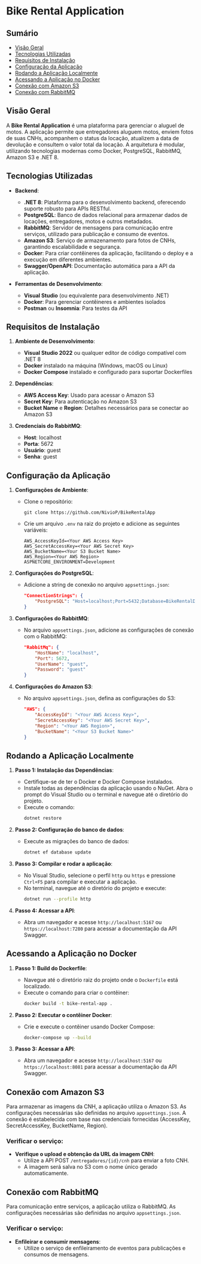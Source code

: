 # Bike Rental Application

## Sumário

- [Visão Geral](#visão-geral)
- [Tecnologias Utilizadas](#tecnologias-utilizadas)
- [Requisitos de Instalação](#requisitos-de-instalação)
- [Configuração da Aplicação](#configuração-da-aplicação)
- [Rodando a Aplicação Localmente](#rodando-a-aplicação-localmente)
- [Acessando a Aplicação no Docker](#acessando-a-aplicação-no-docker)
- [Conexão com Amazon S3](#conexão-com-amazon-s3)
- [Conexão com RabbitMQ](#conexão-com-rabbitmq)


## Visão Geral

A **Bike Rental Application** é uma plataforma para gerenciar o aluguel de motos. A aplicação permite que entregadores aluguem motos, enviem fotos de suas CNHs, acompanhem o status da locação, atualizem a data de devolução e consultem o valor total da locação. A arquitetura é modular, utilizando tecnologias modernas como Docker, PostgreSQL, RabbitMQ, Amazon S3 e .NET 8.

## Tecnologias Utilizadas

- **Backend**:
  - **.NET 8**: Plataforma para o desenvolvimento backend, oferecendo suporte robusto para APIs RESTful.
  - **PostgreSQL**: Banco de dados relacional para armazenar dados de locações, entregadores, motos e outros metadados.
  - **RabbitMQ**: Servidor de mensagens para comunicação entre serviços, utilizado para publicação e consumo de eventos.
  - **Amazon S3**: Serviço de armazenamento para fotos de CNHs, garantindo escalabilidade e segurança.
  - **Docker**: Para criar contêineres da aplicação, facilitando o deploy e a execução em diferentes ambientes.
  - **Swagger/OpenAPI**: Documentação automática para a API da aplicação.

- **Ferramentas de Desenvolvimento**:
  - **Visual Studio** (ou equivalente para desenvolvimento .NET)
  - **Docker**: Para gerenciar contêineres e ambientes isolados
  - **Postman** ou **Insomnia**: Para testes da API

## Requisitos de Instalação

1. **Ambiente de Desenvolvimento**:
   - **Visual Studio 2022** ou qualquer editor de código compatível com .NET 8
   - **Docker** instalado na máquina (Windows, macOS ou Linux)
   - **Docker Compose** instalado e configurado para suportar Dockerfiles

2. **Dependências**:
   - **AWS Access Key**: Usado para acessar o Amazon S3
   - **Secret Key**: Para autenticação no Amazon S3
   - **Bucket Name** e **Region**: Detalhes necessários para se conectar ao Amazon S3

3. **Credenciais do RabbitMQ**:
   - **Host**: localhost
   - **Porta**: 5672
   - **Usuário**: guest
   - **Senha**: guest

## Configuração da Aplicação

1. **Configurações de Ambiente**:
      - Clone o repositório:
        ```
        git clone https://github.com/NivioP/BikeRentalApp
        ```
     
   - Crie um arquivo `.env` na raiz do projeto e adicione as seguintes variáveis:
        ```
        AWS_AccessKeyId=<Your AWS Access Key>
        AWS_SecretAccessKey=<Your AWS Secret Key>
        AWS_BucketName=<Your S3 Bucket Name>
        AWS_Region=<Your AWS Region>
        ASPNETCORE_ENVIRONMENT=Development
        ```

2. **Configurações do PostgreSQL**:
   - Adicione a string de conexão no arquivo `appsettings.json`:
     ```json
     "ConnectionStrings": {
         "PostgreSQL": "Host=localhost;Port=5432;Database=BikeRentalDB;Username=postgres;Password=yourpassword"
     }
     ```

3. **Configurações do RabbitMQ**:
   - No arquivo `appsettings.json`, adicione as configurações de conexão com o RabbitMQ:
     ```json
     "RabbitMq": {
         "HostName": "localhost",
         "Port": 5672,
         "UserName": "guest",
         "Password": "guest"
     }
     ```

4. **Configurações do Amazon S3**:
   - No arquivo `appsettings.json`, defina as configurações do S3:
     ```json
     "AWS": {
         "AccessKeyId": "<Your AWS Access Key>",
         "SecretAccessKey": "<Your AWS Secret Key>",
         "Region": "<Your AWS Region>",
         "BucketName": "<Your S3 Bucket Name>"
     }
     ```

## Rodando a Aplicação Localmente

1. **Passo 1: Instalação das Dependências**:
   - Certifique-se de ter o Docker e Docker Compose instalados.
   - Instale todas as dependências da aplicação usando o NuGet. Abra o prompt do Visual Studio ou o terminal e navegue até o diretório do projeto.
   - Execute o comando:
     ```bash
     dotnet restore
     ```

2. **Passo 2: Configuração do banco de dados**:
   - Execute as migrações do banco de dados:
     ```bash
     dotnet ef database update
     ```

3. **Passo 3: Compilar e rodar a aplicação**:
   - No Visual Studio, selecione o perfil `http` ou `https` e pressione `Ctrl+F5` para compilar e executar a aplicação.
   - No terminal, navegue até o diretório do projeto e execute:
     ```bash
     dotnet run --profile http
     ```

4. **Passo 4: Acessar a API**:
   - Abra um navegador e acesse `http://localhost:5167` ou `https://localhost:7280` para acessar a documentação da API Swagger.

## Acessando a Aplicação no Docker

1. **Passo 1: Build do Dockerfile**:
   - Navegue até o diretório raiz do projeto onde o `Dockerfile` está localizado.
   - Execute o comando para criar o contêiner:
     ```bash
     docker build -t bike-rental-app .
     ```

2. **Passo 2: Executar o contêiner Docker**:
   - Crie e execute o contêiner usando Docker Compose:
     ```bash
     docker-compose up --build
     ```

3. **Passo 3: Acessar a API**:
   - Abra um navegador e acesse `http://localhost:5167` ou `https://localhost:8081` para acessar a documentação da API Swagger.

## Conexão com Amazon S3

Para armazenar as imagens da CNH, a aplicação utiliza o Amazon S3. As configurações necessárias são definidas no arquivo `appsettings.json`. A conexão é estabelecida com base nas credenciais fornecidas (AccessKey, SecretAccessKey, BucketName, Region).

### Verificar o serviço:
- **Verifique o upload e obtenção da URL da imagem CNH**:
  - Utilize a API POST `/entregadores/{id}/cnh` para enviar a foto CNH.
  - A imagem será salva no S3 com o nome único gerado automaticamente.

## Conexão com RabbitMQ

Para comunicação entre serviços, a aplicação utiliza o RabbitMQ. As configurações necessárias são definidas no arquivo `appsettings.json`.

### Verificar o serviço:
- **Enfileirar e consumir mensagens**:
  - Utilize o serviço de enfileiramento de eventos para publicações e consumos de mensagens.
  

